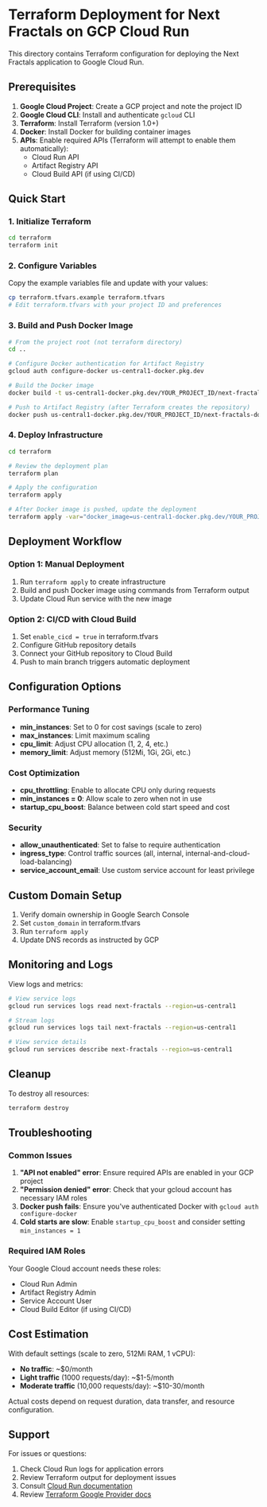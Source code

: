 # Terraform Deployment for Next Fractals on GCP Cloud Run

This directory contains Terraform configuration for deploying the Next Fractals application to Google Cloud Run.

## Prerequisites

1. **Google Cloud Project**: Create a GCP project and note the project ID
2. **Google Cloud CLI**: Install and authenticate `gcloud` CLI
3. **Terraform**: Install Terraform (version 1.0+)
4. **Docker**: Install Docker for building container images
5. **APIs**: Enable required APIs (Terraform will attempt to enable them automatically):
   - Cloud Run API
   - Artifact Registry API
   - Cloud Build API (if using CI/CD)

## Quick Start

### 1. Initialize Terraform

```bash
cd terraform
terraform init
```

### 2. Configure Variables

Copy the example variables file and update with your values:

```bash
cp terraform.tfvars.example terraform.tfvars
# Edit terraform.tfvars with your project ID and preferences
```

### 3. Build and Push Docker Image

```bash
# From the project root (not terraform directory)
cd ..

# Configure Docker authentication for Artifact Registry
gcloud auth configure-docker us-central1-docker.pkg.dev

# Build the Docker image
docker build -t us-central1-docker.pkg.dev/YOUR_PROJECT_ID/next-fractals-docker/next-fractals:latest .

# Push to Artifact Registry (after Terraform creates the repository)
docker push us-central1-docker.pkg.dev/YOUR_PROJECT_ID/next-fractals-docker/next-fractals:latest
```

### 4. Deploy Infrastructure

```bash
cd terraform

# Review the deployment plan
terraform plan

# Apply the configuration
terraform apply

# After Docker image is pushed, update the deployment
terraform apply -var="docker_image=us-central1-docker.pkg.dev/YOUR_PROJECT_ID/next-fractals-docker/next-fractals:latest"
```

## Deployment Workflow

### Option 1: Manual Deployment

1. Run `terraform apply` to create infrastructure
2. Build and push Docker image using commands from Terraform output
3. Update Cloud Run service with the new image

### Option 2: CI/CD with Cloud Build

1. Set `enable_cicd = true` in terraform.tfvars
2. Configure GitHub repository details
3. Connect your GitHub repository to Cloud Build
4. Push to main branch triggers automatic deployment

## Configuration Options

### Performance Tuning

- **min_instances**: Set to 0 for cost savings (scale to zero)
- **max_instances**: Limit maximum scaling
- **cpu_limit**: Adjust CPU allocation (1, 2, 4, etc.)
- **memory_limit**: Adjust memory (512Mi, 1Gi, 2Gi, etc.)

### Cost Optimization

- **cpu_throttling**: Enable to allocate CPU only during requests
- **min_instances = 0**: Allow scale to zero when not in use
- **startup_cpu_boost**: Balance between cold start speed and cost

### Security

- **allow_unauthenticated**: Set to false to require authentication
- **ingress_type**: Control traffic sources (all, internal, internal-and-cloud-load-balancing)
- **service_account_email**: Use custom service account for least privilege

## Custom Domain Setup

1. Verify domain ownership in Google Search Console
2. Set `custom_domain` in terraform.tfvars
3. Run `terraform apply`
4. Update DNS records as instructed by GCP

## Monitoring and Logs

View logs and metrics:

```bash
# View service logs
gcloud run services logs read next-fractals --region=us-central1

# Stream logs
gcloud run services logs tail next-fractals --region=us-central1

# View service details
gcloud run services describe next-fractals --region=us-central1
```

## Cleanup

To destroy all resources:

```bash
terraform destroy
```

## Troubleshooting

### Common Issues

1. **"API not enabled" error**: Ensure required APIs are enabled in your GCP project
2. **"Permission denied" error**: Check that your gcloud account has necessary IAM roles
3. **Docker push fails**: Ensure you've authenticated Docker with `gcloud auth configure-docker`
4. **Cold starts are slow**: Enable `startup_cpu_boost` and consider setting `min_instances = 1`

### Required IAM Roles

Your Google Cloud account needs these roles:
- Cloud Run Admin
- Artifact Registry Admin
- Service Account User
- Cloud Build Editor (if using CI/CD)

## Cost Estimation

With default settings (scale to zero, 512Mi RAM, 1 vCPU):
- **No traffic**: ~$0/month
- **Light traffic** (1000 requests/day): ~$1-5/month
- **Moderate traffic** (10,000 requests/day): ~$10-30/month

Actual costs depend on request duration, data transfer, and resource configuration.

## Support

For issues or questions:
1. Check Cloud Run logs for application errors
2. Review Terraform output for deployment issues
3. Consult [Cloud Run documentation](https://cloud.google.com/run/docs)
4. Review [Terraform Google Provider docs](https://registry.terraform.io/providers/hashicorp/google/latest/docs)